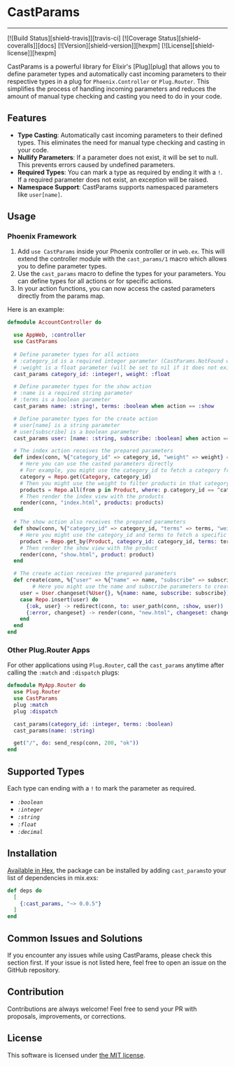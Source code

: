 # CastParams
-----
[![Build Status][shield-travis]][travis-ci]
[![Coverage Status][shield-coveralls]][docs]
[![Version][shield-version]][hexpm]
[![License][shield-license]][hexpm]

CastParams is a powerful library for Elixir's [Plug][plug] that allows you to define parameter types and automatically cast incoming parameters to their respective types in a plug for `Phoenix.Controller` or `Plug.Router`. This simplifies the process of handling incoming parameters and reduces the amount of manual type checking and casting you need to do in your code.


## Features
* **Type Casting**: Automatically cast incoming parameters to their defined types. This eliminates the need for manual type checking and casting in your code.
* **Nullify Parameters**: If a parameter does not exist, it will be set to null. This prevents errors caused by undefined parameters.
* **Required Types**: You can mark a type as required by ending it with a `!`. If a required parameter does not exist, an exception will be raised.
* **Namespace Support**: CastParams supports namespaced parameters like `user[name]`.

## Usage

### Phoenix Framework

1. Add `use CastParams` inside your Phoenix controller or in `web.ex`. This will extend the controller module with the `cast_params/1` macro which allows you to define parameter types.
2. Use the `cast_params` macro to define the types for your parameters. You can define types for all actions or for specific actions.
3. In your action functions, you can now access the casted parameters directly from the params map.

Here is an example:
```elixir
defmodule AccountController do

  use AppWeb, :controller
  use CastParams
  
  # Define parameter types for all actions
  # :category_id is a required integer parameter (CastParams.NotFound will be raised if it does not exist)
  # :weight is a float parameter (will be set to nil if it does not exist)
  cast_params category_id: :integer!, weight: :float

  # Define parameter types for the show action
  # :name is a required string parameter
  # :terms is a boolean parameter  
  cast_params name: :string!, terms: :boolean when action == :show

  # Define parameter types for the create action
  # user[name] is a string parameter
  # user[subscribe] is a boolean parameter
  cast_params user: [name: :string, subscribe: :boolean] when action == :create

  # The index action receives the prepared parameters
  def index(conn, %{"category_id" => category_id, "weight" => weight} = params) do
    # Here you can use the casted parameters directly
    # For example, you might use the category_id to fetch a category from the database
    category = Repo.get(Category, category_id)
    # Then you might use the weight to filter products in that category
    products = Repo.all(from p in Product, where: p.category_id == ^category_id and p.weight <= ^weight)
    # Then render the index view with the products
    render(conn, "index.html", products: products)
  end

  # The show action also receives the prepared parameters
  def show(conn, %{"category_id" => category_id, "terms" => terms, "weight" => weight}) do      
    # Here you might use the category_id and terms to fetch a specific product
    product = Repo.get_by(Product, category_id: category_id, terms: terms)
    # Then render the show view with the product
    render(conn, "show.html", product: product)
  end

  # The create action receives the prepared parameters
  def create(conn, %{"user" => %{"name" => name, "subscribe" => subscribe}) do
        # Here you might use the name and subscribe parameters to create a new user
    user = User.changeset(%User{}, %{name: name, subscribe: subscribe})
    case Repo.insert(user) do
      {:ok, user} -> redirect(conn, to: user_path(conn, :show, user))
      {:error, changeset} -> render(conn, "new.html", changeset: changeset)
    end
  end
end
```

### Other Plug.Router Apps
For other applications using `Plug.Router`, call the `cast_params` anytime after calling the `:match` and `:dispatch` plugs:

```elixir
defmodule MyApp.Router do
  use Plug.Router
  use CastParams
  plug :match
  plug :dispatch

  cast_params(category_id: :integer, terms: :boolean)
  cast_params(name: :string)

  get("/", do: send_resp(conn, 200, "ok"))
end
```

## Supported Types
Each type can ending with a `!` to mark the parameter as required.

* *`:boolean`*
* *`:integer`* 
* *`:string`* 
* *`:float`* 
* *`:decimal`*


## Installation
[Available in Hex](https://hex.pm/packages/cast_params), the package can be installed by adding `cast_params`to your list of dependencies in mix.exs:

```elixir
def deps do
  [
    {:cast_params, "~> 0.0.5"} 
  ]
end
```

## Common Issues and Solutions
If you encounter any issues while using CastParams, please check this section first. If your issue is not listed here, feel free to open an issue on the GitHub repository.

## Contribution
Contributions are always welcome! Feel free to send your PR with proposals, improvements, or corrections.


## License
This software is licensed under [the MIT license](LICENSE.md).
